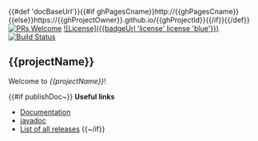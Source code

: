 {{#def 'docBaseUrl'}}{{#if ghPagesCname}}http://{{ghPagesCname}}{{else}}https://{{ghProjectOwner}}.github.io/{{ghProjectId}}{{/if}}{{/def}}
[![PRs Welcome](https://img.shields.io/badge/PRs-welcome-brightgreen.svg?style=flat-square)](http://makeapullrequest.com)
[![License]({{badgeUrl 'license' license 'blue'}})](https://github.com/{{ghProjectOwner}}/{{ghProjectId}}/blob/master/LICENSE)
[![Build Status](https://img.shields.io/travis/{{ghProjectOwner}}/{{ghProjectId}}/master.svg?label=Build)](https://travis-ci.org/{{ghProjectOwner}}/{{ghProjectId}})
## {{projectName}} ##

Welcome to *{{projectName}}*!

{{#if publishDoc~}}
**Useful links**
 - [Documentation]({{docBaseUrl}})
 - [javadoc]({{docBaseUrl}}/releases/latest/javadoc)
 - [List of all releases](https://{{ghProjectOwner}}/{{docBaseUrl}}/blob/gh-pages/releases.md)
{{~/if}}

